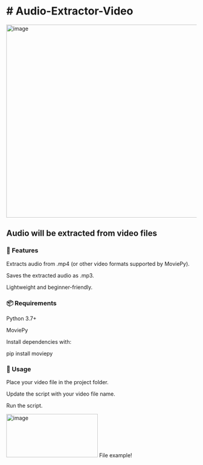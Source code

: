 <h1># Audio-Extractor-Video</h1>
<img width="768" height="512" alt="image" src="https://github.com/user-attachments/assets/ca7b027c-ee50-4820-8077-bb14a420bc9a" />

<h2>Audio will be extracted from video files</h2>

<h3>🚀 Features</h3>

Extracts audio from .mp4 (or other video formats supported by MoviePy).

Saves the extracted audio as .mp3.

Lightweight and beginner-friendly.

<h3>📦 Requirements</h3>

Python 3.7+

MoviePy

Install dependencies with:

pip install moviepy

<h3>📝 Usage</h3>

Place your video file in the project folder.

Update the script with your video file name.

Run the script.

<img width="242" height="115" alt="image" src="https://github.com/user-attachments/assets/7ed260d5-a0b1-42d3-870b-32315f50a488" />
File example!
